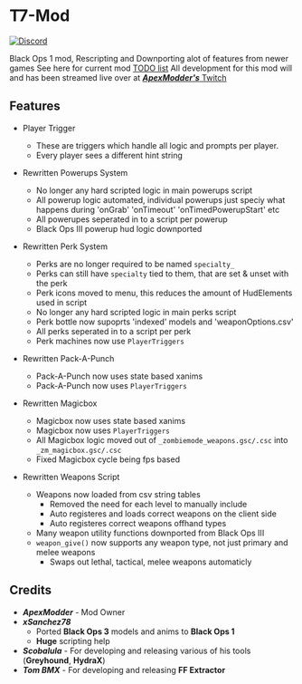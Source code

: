 # T7-Mod
[![Discord](https://img.shields.io/badge/chat-Discord-blue.svg?label=Discord)](https://discord.gg/rTTb3uB)

Black Ops 1 mod, Rescripting and Downporting alot of features from newer games
See here for current mod [TODO list](https://github.com/ApexModder/T7-Mod/projects/1?fullscreen=true)
All development for this mod will and has been streamed live over at [**_ApexModder's_** Twitch](https://www.twitch.tv/apexmdr/)

## Features
- Player Trigger
	- These are triggers which handle all logic and prompts per player.
	- Every player sees a different hint string

- Rewritten Powerups System
	- No longer any hard scripted logic in main powerups script
	- All powerup logic automated, individual powerups just speciy what happens during 'onGrab' 'onTimeout' 'onTimedPowerupStart' etc
	- All powerupes seperated in to a script per powerup
	- Black Ops III powerup hud logic downported

- Rewritten Perk System
	- Perks are no longer required to be named `specialty_`
	- Perks can still have `specialty` tied to them, that are set & unset with the perk
	- Perk icons moved to menu, this reduces the amount of HudElements used in script
	- No longer any hard scripted logic in main perks script
	- Perk bottle now supoprts 'indexed' models and 'weaponOptions.csv'
	- All perks seperated in to a script per perk
	- Perk machines now use `PlayerTriggers`

- Rewritten Pack-A-Punch
	- Pack-A-Punch now uses state based xanims
	- Pack-A-Punch now uses `PlayerTriggers`

- Rewritten Magicbox
	- Magicbox now uses state based xanims
	- Magicbox now uses `PlayerTriggers`
	- All Magicbox logic moved out of `_zombiemode_weapons.gsc/.csc` into `_zm_magicbox.gsc/.csc`
	- Fixed Magicbox cycle being fps based

- Rewritten Weapons Script
	- Weapons now loaded from csv string tables
		- Removed the need for each level to manually include
		- Auto registeres and loads correct weapons on the client side
		- Auto registeres correct weapons offhand types
	- Many weapon utility functions downported from Black Ops III
	- `weapon_give()` now supports any weapon type, not just primary and melee weapons
		- Swaps out lethal, tactical, melee weapons automaticly

## Credits
- **_ApexModder_** - Mod Owner
- **_xSanchez78_**
	- Ported **Black Ops 3** models and anims to **Black Ops 1**
	- **Huge** scripting help
- **_Scobalula_** - For developing and releasing various of his tools (**Greyhound**, **HydraX**)
- **_Tom BMX_** - For developing and releasing **FF Extractor**
